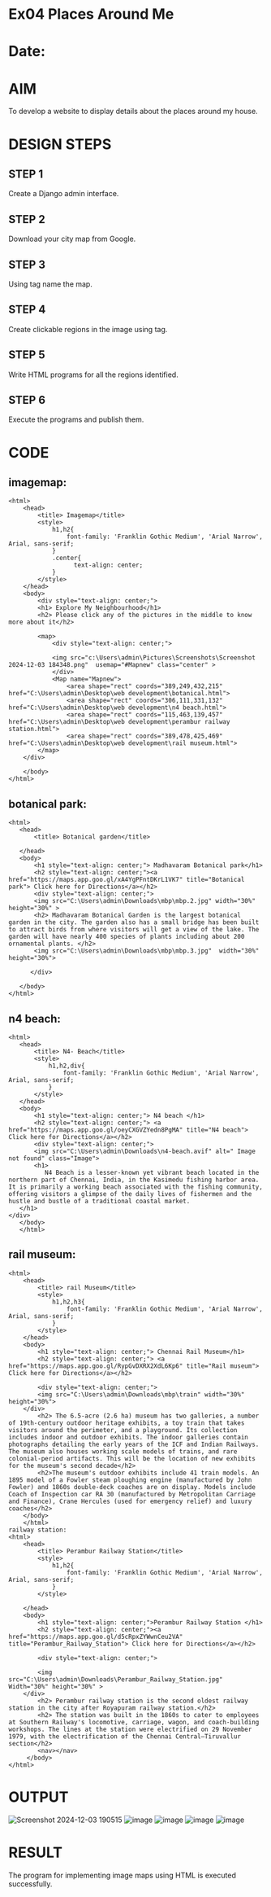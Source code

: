 # Ex04 Places Around Me
# Date:
# AIM
To develop a website to display details about the places around my house.

# DESIGN STEPS
## STEP 1
Create a Django admin interface.

## STEP 2
Download your city map from Google.

## STEP 3
Using <map> tag name the map.

## STEP 4
Create clickable regions in the image using <area> tag.

## STEP 5
Write HTML programs for all the regions identified.

## STEP 6
Execute the programs and publish them.

# CODE
## imagemap:
```
<html>
    <head>
        <title> Imagemap</title>
        <style>
            h1,h2{
                font-family: 'Franklin Gothic Medium', 'Arial Narrow', Arial, sans-serif;
            }
            .center{
                  text-align: center;
            }
        </style>
    </head>
    <body>
        <div style="text-align: center;">
        <h1> Explore My Neighbourhood</h1>
        <h2> Please click any of the pictures in the middle to know more about it</h2>
        
        <map>
            <div style="text-align: center;">
           
            <img src="c:\Users\admin\Pictures\Screenshots\Screenshot 2024-12-03 184348.png"  usemap="#Mapnew" class="center" >
            </div>
            <Map name="Mapnew">
                <area shape="rect" coords="389,249,432,215" href="C:\Users\admin\Desktop\web development\botanical.html">
                <area shape="rect" coords="306,111,331,132" href="C:\Users\admin\Desktop\web development\n4 beach.html">
                <area shape="rect" coords="115,463,139,457" href="C:\Users\admin\Desktop\web development\perambur railway station.html">
                <area shape="rect" coords="389,478,425,469" href="C:\Users\admin\Desktop\web development\rail museum.html">
        </map>
    </div>
   
    </body>
</html>
```
## botanical park:
```
<html>
   <head>
       <title> Botanical garden</title>
       
   </head>
   <body>
       <h1 style="text-align: center;"> Madhavaram Botanical park</h1>
       <h2 style="text-align: center;"><a href="https://maps.app.goo.gl/xA4YgPFntDKrL1VK7" title="Botanical park"> Click here for Directions</a></h2>
       <div style="text-align: center;">
       <img src="C:\Users\admin\Downloads\mbp\mbp.2.jpg" width="30%" height="30%" >
       <h2> Madhavaram Botanical Garden is the largest botanical garden in the city. The garden also has a small bridge has been built to attract birds from where visitors will get a view of the lake. The garden will have nearly 400 species of plants including about 200 ornamental plants. </h2>
       <img src="C:\Users\admin\Downloads\mbp\mbp.3.jpg"  width="30%" height="30%">
   
      </div>
      
   </body>
</html>
```
## n4 beach:
```
<html>
   <head>
       <title> N4- Beach</title>
       <style>
           h1,h2,div{
               font-family: 'Franklin Gothic Medium', 'Arial Narrow', Arial, sans-serif;
           }
       </style>
   </head>
   <body>
       <h1 style="text-align: center;"> N4 beach </h1>
       <h2 style="text-align: center;"> <a href="https://maps.app.goo.gl/oeyCXGVZYedn8PgMA" title="N4 beach"> Click here for Directions</a></h2>
       <div style="text-align: center;">
       <img src="C:\Users\admin\Downloads\n4-beach.avif" alt=" Image not found" class="Image">
       <h1>
          N4 Beach is a lesser-known yet vibrant beach located in the northern part of Chennai, India, in the Kasimedu fishing harbor area. It is primarily a working beach associated with the fishing community, offering visitors a glimpse of the daily lives of fishermen and the hustle and bustle of a traditional coastal market.
   </h1>
</div>
   </body>
   </html>
```
## rail museum:
```
<html>
    <head>
        <title> rail Museum</title>
        <style>
            h1,h2,h3{
                font-family: 'Franklin Gothic Medium', 'Arial Narrow', Arial, sans-serif;
            }
        </style>
    </head>
    <body>
        <h1 style="text-align: center;"> Chennai Rail Museum</h1>
        <h2 style="text-align: center;"> <a href="https://maps.app.goo.gl/RypGvDXRX2XdL6Kp6" title="Rail museum"> Click here for Directions</a></h2>
        
        <div style="text-align: center;">
        <img src="C:\Users\admin\Downloads\mbp\train" width="30%" height="30%">
    </div>
        <h2> The 6.5-acre (2.6 ha) museum has two galleries, a number of 19th-century outdoor heritage exhibits, a toy train that takes visitors around the perimeter, and a playground. Its collection includes indoor and outdoor exhibits. The indoor galleries contain photographs detailing the early years of the ICF and Indian Railways. The museum also houses working scale models of trains, and rare colonial-period artifacts. This will be the location of new exhibits for the museum's second decade</h2>
        <h2>The museum's outdoor exhibits include 41 train models. An 1895 model of a Fowler steam ploughing engine (manufactured by John Fowler) and 1860s double-deck coaches are on display. Models include Coach of Inspection car RA 30 (manufactured by Metropolitan Carriage and Finance), Crane Hercules (used for emergency relief) and luxury coaches</h2>
    </body>
    </html>
railway station:
<html>
    <head>
        <title> Perambur Railway Station</title>
        <style>
            h1,h2{
                font-family: 'Franklin Gothic Medium', 'Arial Narrow', Arial, sans-serif;
            }
        </style>
        
    </head>
    <body>
        <h1 style="text-align: center;">Perambur Railway Station </h1>
        <h2 style="text-align: center;"><a  href="https://maps.app.goo.gl/d5cRpxZYWwnCeu2VA"  title="Perambur_Railway_Station"> Click here for Directions</a></h2>

        <div style="text-align: center;">

        <img src="C:\Users\admin\Downloads\Perambur_Railway_Station.jpg" Width="30%" height="30%" >
    </div>
        <h2> Perambur railway station is the second oldest railway station in the city after Royapuram railway station.</h2>  
        <h2> The station was built in the 1860s to cater to employees at Southern Railway's locomotive, carriage, wagon, and coach-building workshops. The lines at the station were electrified on 29 November 1979, with the electrification of the Chennai Central–Tiruvallur section</h2>
        <nav></nav>
     </body>
</html>
```
# OUTPUT
![Screenshot 2024-12-03 190515](https://github.com/user-attachments/assets/90cced47-18cc-41df-b22b-6479896eaeea)
![image](https://github.com/user-attachments/assets/caceb7e9-46de-411f-80e5-b9e37a0e8c32)
![image](https://github.com/user-attachments/assets/cc284196-a524-499d-836e-05e072ef013b)
![image](https://github.com/user-attachments/assets/6fa6a19b-5d1e-4b82-88a8-9a3bc72ce9a4)
![image](https://github.com/user-attachments/assets/3615341d-d574-46da-b476-196cb8f73979)


# RESULT
The program for implementing image maps using HTML is executed successfully.
